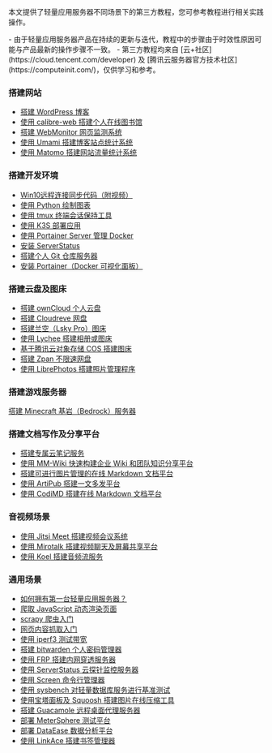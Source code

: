 本文提供了轻量应用服务器不同场景下的第三方教程，您可参考教程进行相关实践操作。


<dx-alert infotype="explain" title="">
- 由于轻量应用服务器产品在持续的更新与迭代，教程中的步骤由于时效性原因可能与产品最新的操作步骤不一致。
- 第三方教程均来自 [云+社区](https://cloud.tencent.com/developer) 及 [腾讯云服务器官方技术社区](https://computeinit.com/)，仅供学习和参考。
</dx-alert>


### 搭建网站
- [搭建 WordPress 博客](https://cloud.tencent.com/developer/article/1692366)
- [使用 calibre-web 搭建个人在线图书馆](https://cloud.tencent.com/developer/article/1814658)
- [搭建 WebMonitor 网页监测系统](https://computeinit.com/archives/3759)
- [使用 Umami 搭建博客站点统计系统](https://cloud.tencent.com/developer/article/1884401)
- [使用 Matomo 搭建网站流量统计系统](https://computeinit.com/archives/6082)



### 搭建开发环境
- [Win10远程连接同步代码（附视频）](https://cloud.tencent.com/developer/article/1744540)
- [使用 Python 绘制图表](https://cloud.tencent.com/developer/article/1727837)
- [使用 tmux 终端会话保持工具](https://cloud.tencent.com/developer/article/1715579)
- [使用 K3S 部署应用](https://cloud.tencent.com/developer/article/1847421)
- [使用 Portainer Server 管理 Docker](https://cloud.tencent.com/developer/article/1840508)
- [安装 ServerStatus](https://computeinit.com/archives/4005)
- [搭建个人 Git 仓库服务器](https://computeinit.com/archives/3753)
- [安装 Portainer（Docker 可视化面板）](https://cloud.tencent.com/developer/article/1867994)



### 搭建云盘及图床
- [搭建 ownCloud 个人云盘](https://cloud.tencent.com/developer/article/1703531)
- [搭建 Cloudreve 网盘](https://cloud.tencent.com/developer/article/1832875)
- [搭建兰空（Lsky Pro）图床](https://computeinit.com/archives/3591)
- [使用 Lychee 搭建相册或图床 ](https://computeinit.com/archives/4492)
- [基于腾讯云对象存储 COS 搭建图床](https://computeinit.com/archives/6981)
- [搭建 Zpan 不限速网盘](https://cloud.tencent.com/developer/article/1926653)
- [使用 LibrePhotos 搭建照片管理程序](https://cloud.tencent.com/developer/article/1921402)


### 搭建游戏服务器
[搭建 Minecraft 基岩（Bedrock）服务器](https://computeinit.com/archives/5035)

### 搭建文档写作及分享平台
- [搭建专属云笔记服务](https://computeinit.com/archives/4003)
- [使用 MM-Wiki 快速构建企业 Wiki 和团队知识分享平台](https://cloud.tencent.com/developer/article/1858770)
- [搭建可进行图片管理的在线 Markdown 文档平台](https://cloud.tencent.com/developer/article/1831170)
- [使用 ArtiPub 搭建一文多发平台](https://cloud.tencent.com/developer/article/1872740)
- [使用 CodiMD 搭建在线 Markdown 文档平台](https://cloud.tencent.com/developer/article/1871946)

### 音视频场景
- [使用 Jitsi Meet 搭建视频会议系统](https://computeinit.com/archives/6046)
- [使用 Mirotalk 搭建视频聊天及屏幕共享平台](https://computeinit.com/archives/4560)
- [使用 Koel 搭建音频流服务](https://cloud.tencent.com/developer/article/1848849)


### 通用场景
- [如何拥有第一台轻量应用服务器？](https://cloud.tencent.com/developer/article/1801003)
- [爬取 JavaScript 动态渲染页面](https://cloud.tencent.com/developer/article/1710120)
- [scrapy 爬虫入门](https://cloud.tencent.com/developer/article/1699656)
- [网页内容抓取入门](https://cloud.tencent.com/developer/article/1645139)	
- [使用 iperf3 测试带宽	](https://cloud.tencent.com/developer/article/1838570)
- [搭建 bitwarden 个人密码管理器](https://cloud.tencent.com/developer/article/1783188)
- [使用 FRP 搭建内网穿透服务器](https://computeinit.com/archives/4363)
- [使用 ServerStatus 云探针监控服务器](https://cloud.tencent.com/developer/article/1863933)
- [使用 Screen 命令行管理器](https://computeinit.com/archives/5304)
- [使用 sysbench 对轻量数据库服务进行基准测试](https://cloud.tencent.com/developer/article/1868418)
- [使用宝塔面板及 Squoosh 搭建图片在线压缩工具](https://cloud.tencent.com/developer/article/1840803)
- [搭建 Guacamole 远程桌面代理服务器](https://cloud.tencent.com/developer/article/1794433)
- [部署 MeterSphere 测试平台](https://cloud.tencent.com/developer/article/1949051)
- [部署 DataEase 数据分析平台](https://cloud.tencent.com/developer/article/1949551)
- [使用 LinkAce 搭建书签管理器](https://cloud.tencent.com/developer/article/1869286)


